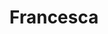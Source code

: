 ---
title: 'Francesca'
job: 'Account manager'
image: "/assets/img/people-3.avif"
imageAlt: "Francesca portrait"
---